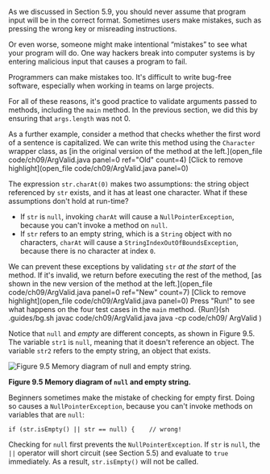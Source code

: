 As we discussed in Section 5.9, you should never assume that program input will be in the correct format. Sometimes users make mistakes, such as pressing the wrong key or misreading instructions.


Or even worse, someone might make intentional “mistakes” to see what your program will do. One way hackers break into computer systems is by entering malicious input that causes a program to fail.

Programmers can make mistakes too. It's difficult to write bug-free software, especially when working in teams on large projects.


For all of these reasons, it's good practice to validate arguments passed to methods, including the `main` method. In the previous section, we did this by ensuring that `args.length` was not 0.


As a further example, consider a method that checks whether the first word of a sentence is capitalized. We can write this method using the `Character` wrapper class, as [in the original version of the method at the left.](open_file code/ch09/ArgValid.java panel=0 ref="Old" count=4)
[Click to remove highlight](open_file code/ch09/ArgValid.java panel=0)
 


The expression `str.charAt(0)` makes two assumptions: the string object referenced by `str` exists, and it has at least one character. What if these assumptions don't hold at run-time?




* If `str` is `null`, invoking `charAt` will cause a `NullPointerException`, because you can't invoke a method on `null`.
* If `str` refers to an empty string, which is a `String` object with no characters, `charAt` will cause a `StringIndexOutOfBoundsException`, because there is no character at index `0`.




We can prevent these exceptions by validating `str` *at the start* of the method. If it's invalid, we return before executing the rest of the method, [as shown in the new version of the method at the left.](open_file code/ch09/ArgValid.java panel=0 ref="New" count=7)
[Click to remove highlight](open_file code/ch09/ArgValid.java panel=0)
Press "Run!" to see what happens on the four test cases in the `main` method. 
{Run!}(sh .guides/bg.sh javac code/ch09/ArgValid.java java -cp code/ch09/ ArgValid )

 


Notice that `null` and *empty* are different concepts, as shown in Figure 9.5. The variable `str1` is `null`, meaning that it doesn't reference an object. The variable `str2` refers to the empty string, an object that exists.

![Figure 9.5 Memory diagram of `null` and empty string.](figs/nullempty.jpg)

**Figure 9.5 Memory diagram of `null` and empty string.**

Beginners sometimes make the mistake of checking for empty first. Doing so causes a `NullPointerException`, because you can't invoke methods on variables that are `null`:

```code
if (str.isEmpty() || str == null) {    // wrong!
```


Checking for `null` first prevents the `NullPointerException`. If `str` is `null`, the `||` operator will short circuit (see Section 5.5) and evaluate to `true` immediately. As a result, `str.isEmpty()` will not be called.